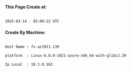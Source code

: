 
   
#### This Page Create at:

```bash

2025-03-14 - 05:09:22 UTC

```

#### Create By Machine:

```bash

Host Name : fv-az1921-139

platform  : Linux-6.8.0-1021-azure-x86_64-with-glibc2.39

Ip Local  : 10.1.0.162

```

